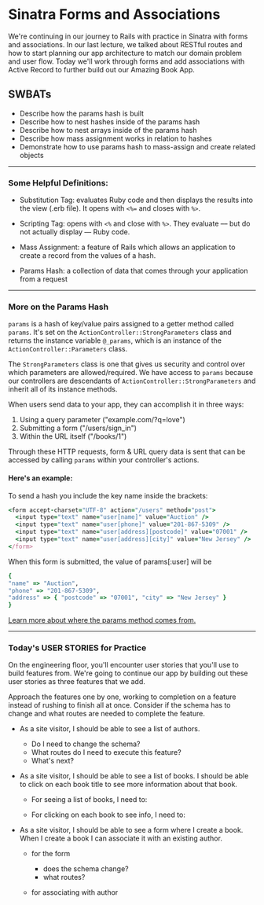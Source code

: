 # Sinatra Forms and Associations

We're continuing in our journey to Rails with practice in Sinatra with forms and associations. In our last lecture, we talked about RESTful routes and how to start planning our app architecture to match our domain problem and user flow. Today we'll work through forms and add associations with Active Record to further build out our Amazing Book App. 

## SWBATs 

- Describe how the params hash is built
- Describe how to nest hashes inside of the params hash
- Describe how to nest arrays inside of the params hash
- Describe how mass assignment works in relation to hashes
- Demonstrate how to use params hash to mass-assign and create related objects

---

### Some Helpful Definitions: 

- Substitution Tag: evaluates Ruby code and then displays the results into the view (.erb file). It opens with `<%=` and closes with `%>`.

- Scripting Tag: opens with `<%` and close with `%>`. They evaluate –– but do not actually display –– Ruby code.

- Mass Assignment: a feature of Rails which allows an application to create a record from the values of a hash.

- Params Hash: a collection of data that comes through your application from a request

---

### More on the Params Hash

`params` is a hash of key/value pairs assigned to a getter method called `params`. It's set on the `ActionController::StrongParameters` class and returns the instance variable `@_params`, which is an instance of the `ActionController::Parameters` class. 

The `StrongParameters` class is one that gives us security and control over which parameters are allowed/required. We have access to `params` because our controllers are descendants of `ActionController::StrongParameters` and inherit all of its instance methods.

When users send data to your app, they can accomplish it in three ways: 

1. Using a query parameter ("example.com/?q=love")
2. Submitting a form ("/users/sign_in")
3. Within the URL itself ("/books/1")

Through these HTTP requests, form & URL query data is sent that can be accessed by calling `params` within your controller's actions. 

#### Here's an example: 

To send a hash you include the key name inside the brackets:

```rb
<form accept-charset="UTF-8" action="/users" method="post">
  <input type="text" name="user[name]" value="Auction" />
  <input type="text" name="user[phone]" value="201-867-5309" />
  <input type="text" name="user[address][postcode]" value="07001" />
  <input type="text" name="user[address][city]" value="New Jersey" />
</form>
```

When this form is submitted, the value of params[:user] will be 
```rb
{ 
"name" => "Auction", 
"phone" => "201-867-5309", 
"address" => { "postcode" => "07001", "city" => "New Jersey" } 
}
```



[Learn more about where the params method comes from.](https://medium.com/launch-school/params-in-rails-where-do-they-come-from-b172cdb46eb4)

---

### Today's USER STORIES for Practice

On the engineering floor, you'll encounter user stories that you'll use to build features from. We're going to continue our app by building out these user stories as three features that we add.

Approach the features one by one, working to completion on a feature instead of rushing to finish all at once. Consider if the schema has to change and what routes are needed to complete the feature.

  - As a site visitor, I should be able to see a list of authors.

    - Do I need to change the schema? 
    - What routes do I need to execute this feature? 
    - What's next? 

  - As a site visitor, I should be able to see a list of books. I should be able to click on each book title to see more information about that book.

    - For seeing a list of books, I need to: 


    - For clicking on each book to see info, I need to: 


  - As a site visitor, I should be able to see a form where I create a book. When I create a book I can associate it with an existing author.

    - for the form
      - does the schema change?
      - what routes? 

    - for associating with author 

